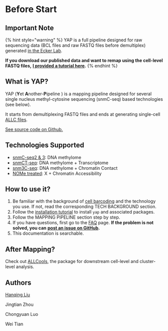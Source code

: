 # Before Start

## Important Note

{% hint style="warning" %}
YAP is a full pipeline designed for raw sequencing data \(BCL files and raw FASTQ files before demultiplex\) generated [in the Ecker Lab](https://ecker.salk.edu/).

**If you download our published data and want to remap using the cell-level FASTQ files,** [**I provided a tutorial here**](mapping-form-cell-level-fastq-files.md)**.**
{% endhint %}

## What is YAP?

YAP \(**Y**et **A**nother-**P**ipeline \) is a mapping pipeline designed for several single nucleus methyl-cytosine sequencing \(snmC-seq\) based technologies \(see below\).

It starts from demultiplexing FASTQ files and ends at generating single-cell [ALLC files](tech-background/file-formats.md#allc-file).

[See source code on Github.](https://github.com/lhqing/cemba_data)

## Technologies Supported

* [snmC-seq2 & 3](tech-background/tech-ref.md#snmc-seq2-3): DNA methylome
* [snmCT-seq](tech-background/tech-ref.md#snmct-seq): DNA methylome + Transcriptome
* [snm3C-seq](tech-background/tech-ref.md#snm-3-c-seq): DNA methylome + Chromatin Contact
* [NOMe treated](tech-background/tech-ref.md#snmct-seq): X + Chromatin Accessibility

## How to use it?

1. Be familiar with the background of [cell barcoding](tech-background/barcoding.md) and the technology you use. If not, read the corresponding TECH BACKGROUND section.
2. Follow the [installation tutorial](installation.md) to install `yap` and associated packages.
3. Follow the MAPPING PIPELINE section step by step.
4. If you have questions, first go to the [FAQ](other/faq.md) page. **If the problem is not solved, you can** [**post an issue on GitHub**](https://github.com/lhqing/cemba_data/issues/new)**.**
5. This documentation is searchable.

## After Mapping?

Check out [ALLCools](https://github.com/lhqing/ALLCools), the package for downstream cell-level and cluster-level analysis.

## Authors

[Hanqing Liu](https://github.com/lhqing)

Jingtian Zhou

Chongyuan Luo

Wei Tian

